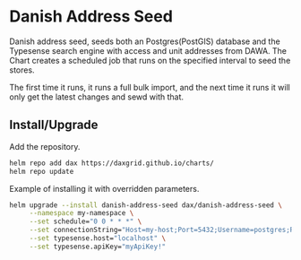# Danish Address Seed

Danish address seed, seeds both an Postgres(PostGIS) database and the Typesense search engine with access and unit addresses from DAWA. The Chart creates a scheduled job that runs on the specified interval to seed the stores.

The first time it runs, it runs a full bulk import, and the next time it runs it will only get the latest changes and sewd with that.

## Install/Upgrade

Add the repository.

```sh
helm repo add dax https://daxgrid.github.io/charts/
helm repo update
```

Example of installing it with overridden parameters.

```sh
helm upgrade --install danish-address-seed dax/danish-address-seed \
     --namespace my-namespace \
     --set schedule="0 0 * * *" \
     --set connectionString="Host=my-host;Port=5432;Username=postgres;Password=postgres;Database=my-database" \
     --set typesense.host="localhost" \
     --set typesense.apiKey="myApiKey!"
     
```
